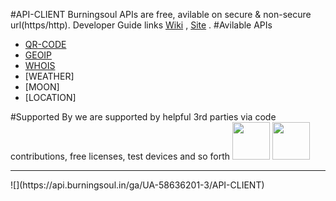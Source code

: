#API-CLIENT
Burningsoul APIs are  free, avilable on secure & non-secure url(https/http).
Developer Guide links [Wiki](https://github.com/burningsoul/API-CLIENT/wiki) ,
[Site](http://www.brningsul.in/api) .
#Avilable APIs
* [QR-CODE](https://github.com/burningsoul/API-CLIENT/wiki/QR-CODE)
* [GEOIP](https://github.com/burningsoul/API-CLIENT/wiki/GEOIP)
* [WHOIS](https://github.com/burningsoul/API-CLIENT/wiki/WHOIS)
* [WEATHER]
* [MOON]
* [LOCATION]




#Supported By
we are supported by helpful 3rd parties via code contributions, free licenses, test devices and so forth
<a href="http://www.burningsoul.in"><img src="http://cdn.burningsoul.in/image/logo.png" height="60"></a>
<a href="http://www.farao.org"><img src="http://www.farao.org/assets/image/logo_100.png" height="60"></a>
<hr>
![](https://api.burningsoul.in/ga/UA-58636201-3/API-CLIENT)
